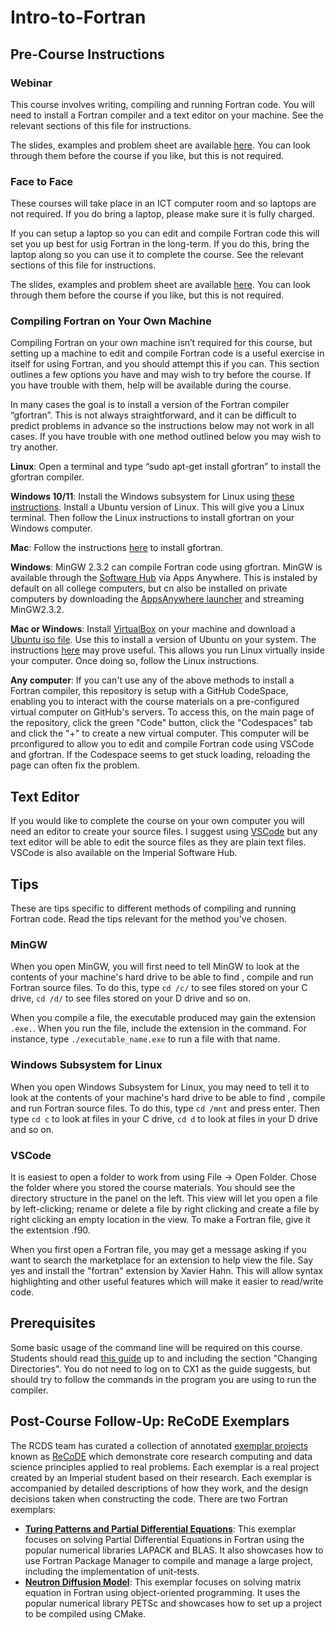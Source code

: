# Intro-to-Fortran

## Pre-Course Instructions

### Webinar

This course involves writing, compiling and running Fortran code. You will need to install a Fortran compiler and a text editor on your machine. See the relevant sections of this file for instructions.

The slides, examples and problem sheet are available [here](https://github.com/coolernato/Intro-to-Fortran). You can look through them before the course if you like, but this is not required.


### Face to Face

These courses will take place in an ICT computer room and so laptops are not required. If you do bring a laptop, please make sure it is fully charged.

If you can setup a laptop so you can edit and compile Fortran code this will set you up best for usig Fortran in the long-term. If you do this, bring the laptop along so you can use it to complete the course. See the relevant sections of this file for instructions.

The slides, examples and problem sheet are available [here](https://github.com/coolernato/Intro-to-Fortran). You can look through them before the course if you like, but this is not required.

### Compiling Fortran on Your Own Machine

Compiling Fortran on your own machine isn’t required for this course, but setting up a machine to edit and compile Fortran code is a useful exercise in itself for using Fortran, and you should attempt this if you can. This section outlines a few options you have and may wish to try before the course. If you have trouble with them, help will be available during the course.

In many cases the goal is to install a version of the Fortran compiler “gfortran”. This is not always straightforward, and it can be difficult to predict problems in advance so the instructions below may not work in all cases. If you have trouble with one method outlined below you may wish to try another.

**Linux**: Open a terminal and type “sudo apt-get install gfortran” to install the gfortran compiler.

**Windows 10/11**: Install the Windows subsystem for Linux using [these instructions](https://docs.microsoft.com/en-us/windows/wsl/install-win10). Install a Ubuntu version of Linux. This will give you a Linux terminal. Then follow the Linux instructions to install gfortran on your Windows computer.

**Mac**: Follow the instructions [here](https://gcc.gnu.org/wiki/GFortranBinariesMacOS) to install gfortran.

**Windows**: MinGW 2.3.2 can compile Fortran code using gfortran. MinGW is available through the [Software Hub](https://www.imperial.ac.uk/admin-services/ict/self-service/computers-printing/devices-and-software/get-software/software-hub/) via Apps Anywhere. This is instaled by default on all college computers, but cn also be installed on private computers by downloading the [AppsAnywhere launcher](https://www.imperial.ac.uk/admin-services/ict/self-service/computers-printing/devices-and-software/get-software/software-hub/) and streaming MinGW2.3.2.

**Mac or Windows**: Install [VirtualBox](https://www.virtualbox.org/) on your machine and download a [Ubuntu iso file](https://ubuntu.com/download/desktop). Use this to install a version of Ubuntu on your system. The instructions [here](https://www.virtualbox.org/manual/ch01.html) may prove useful. This allows you run Linux virtually inside your computer. Once doing so, follow the Linux instructions.

**Any computer**: If you can't use any of the above methods to install a Fortran compiler, this repository is setup with a GitHub CodeSpace, enabling you to interact with the course materials on a pre-configured virtual computer on GitHub's servers. To access this, on the main page of the repository, click the green "Code" button, click the "Codespaces" tab and click the "+" to create a new virtual computer. This computer will be prconfigured to allow you to edit and compile Fortran code using VSCode and gfortran. If the Codespace seems to get stuck loading, reloading the page can often fix the problem.

## Text Editor

If you would like to complete the course on your own computer  you will need an editor to create your source files. I suggest using [VSCode](https://code.visualstudio.com/) but any text editor will be able to edit the source files as they are plain text files. VSCode is also available on the Imperial Software Hub.

## Tips

These are tips specific to different methods of compiling and running Fortran code. Read the tips relevant for the method you've chosen.

### MinGW

When you open MinGW, you will first need to tell MinGW to look at the contents of your machine's hard drive to be able to find , compile and run Fortran source files. To do this, type ```cd /c/``` to see files stored on your C drive, ```cd /d/``` to see files stored on your D drive and so on.

When you compile a file, the executable produced may gain the extension ```.exe.```. When you run the file, include the extension in the command. For instance, type ```./executable_name.exe``` to run a file with that name.

### Windows Subsystem for Linux

When you open Windows Subsystem for Linux, you may need to tell it to look at the contents of your machine's hard drive to be able to find , compile and run Fortran source files. To do this, type ```cd /mnt``` and press enter. Then type  ```cd c``` to look at files in your C drive, ```cd d``` to look at files in your D drive and so on.

### VSCode

It is easiest to open a folder to work from using File -> Open Folder. Chose the folder where you stored the course materials. You should see the directory structure in the panel on the left. This view will let you open a file by left-clicking; rename or delete a file by right clicking and create a file by right clicking an empty location in the view. To make a Fortran file, give it the extentsion .f90.

When you first open a Fortran file, you may get a message asking if you want to search the marketplace for an extension to help view the file. Say yes and install the "fortran" extension by Xavier Hahn. This will allow syntax highlighting and other useful features which will make it easier to read/write code.

## Prerequisites

Some basic usage of the command line will be required on this course. Students should read [this guide](https://wiki.imperial.ac.uk/display/HPC/Command+line) up to and including the section "Changing Directories". You do not need to log on to CX1 as the guide suggests, but should try to follow the commands in the program you are using to run the compiler.

## Post-Course Follow-Up: ReCoDE Exemplars
The RCDS team has curated a collection of annotated [exemplar projects](https://imperialcollegelondon.github.io/ReCoDE-home/exemplars/) known as [ReCoDE](https://imperialcollegelondon.github.io/ReCoDE-home/) which demonstrate core research computing and data science principles applied to real problems. Each exemplar is a real project created by an Imperial student based on their research. Each exemplar is accompanied by detailed descriptions of how they work, and the design decisions taken when constructing the code. There are two Fortran exemplars:

* [**Turing Patterns and Partial Differential Equations**](https://imperialcollegelondon.github.io/ReCoDE-Turing-Patterns-and-Partial-Differential-Equations/): This exemplar focuses on solving Partial Differential Equations in Fortran using the popular numerical libraries LAPACK and BLAS. It also showcases how to use Fortran Package Manager to compile and manage a large project, including the implementation of unit-tests.
* [**Neutron Diffusion Model**](https://imperialcollegelondon.github.io/ReCoDE_Diffusion_Code/): This exemplar focuses on solving matrix equation in Fortran using object-oriented programming. It uses the popular numerical library PETSc and showcases how to set up a project to be compiled using CMake.
